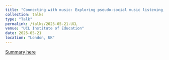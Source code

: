 ```yaml
---
title: "Connecting with music: Exploring pseudo-social music listening, parasocial interaction, and social surrogacy"
collection: talks
type: "Talk"
permalink: /talks/2025-05-21-UCL
venue: "UCL Institute of Education"
date: 2025-05-21
location: "London, UK"
---
```


[Summary here](http://exampleurl.com)
